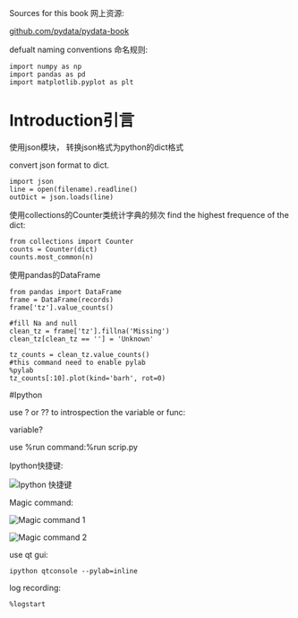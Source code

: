 Sources for this book 网上资源:

[github.com/pydata/pydata-book](http://github.com/pydata/pydata-book "sources")

defualt naming conventions 命名规则:

	import numpy as np
	import pandas as pd
	import matplotlib.pyplot as plt

Introduction引言
===
使用json模块， 转换json格式为python的dict格式

convert json format to dict.

    import json
    line = open(filename).readline()
    outDict = json.loads(line)

使用collections的Counter类统计字典的频次
find the highest frequence of the dict:

    from collections import Counter
    counts = Counter(dict)
    counts.most_common(n)

使用pandas的DataFrame
    
    from pandas import DataFrame
    frame = DataFrame(records)
    frame['tz'].value_counts()

    #fill Na and null
    clean_tz = frame['tz'].fillna('Missing')
    clean_tz[clean_tz == ''] = 'Unknown'

    tz_counts = clean_tz.value_counts()
    #this command need to enable pylab
    %pylab
    tz_counts[:10].plot(kind='barh', rot=0) 


#Ipython

use ? or ?? to introspection the variable or func:

variable?

use %run command:%run scrip.py

Ipython快捷键:     

![Ipython 快捷键](ipython_keys.PNG)

Magic command:

![Magic command 1](magic_command1.PNG)

![Magic command 2](magic_command2.PNG)

use qt gui:

    ipython qtconsole --pylab=inline

log recording:

    %logstart


